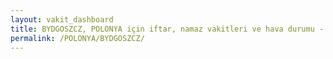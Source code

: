 ```yaml
---
layout: vakit_dashboard
title: BYDGOSZCZ, POLONYA için iftar, namaz vakitleri ve hava durumu - ilçe/eyalet seç
permalink: /POLONYA/BYDGOSZCZ/
---
```


<script type="text/javascript">
  var GLOBAL_COUNTRY = 'POLONYA';
  var GLOBAL_CITY = 'BYDGOSZCZ';
  var GLOBAL_STATE = '';
  var lat = 72;
  var lon = 21;
</script>
